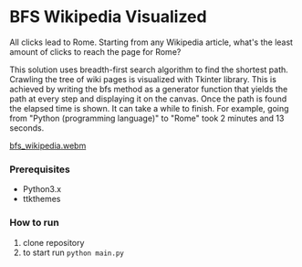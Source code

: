 # BFS Wikipedia Visualized

All clicks lead to Rome. Starting from any Wikipedia article, what's the least amount of clicks to reach the page for Rome?

This solution uses breadth-first search algorithm to find the shortest path.
Crawling the tree of wiki pages is visualized with Tkinter library.
This is achieved by writing the bfs method as a generator function that yields the path at every step and displaying it on the canvas.
Once the path is found the elapsed time is shown.
It can take a while to finish. For example, going from "Python (programming language)" to "Rome" took 2 minutes and 13 seconds.

[bfs_wikipedia.webm](https://user-images.githubusercontent.com/38633663/233460677-99cf26d6-b261-44c3-af98-64bdeb88e68b.webm)

### Prerequisites

- Python3.x
- ttkthemes

### How to run

1. clone repository
2. to start run `python main.py`
